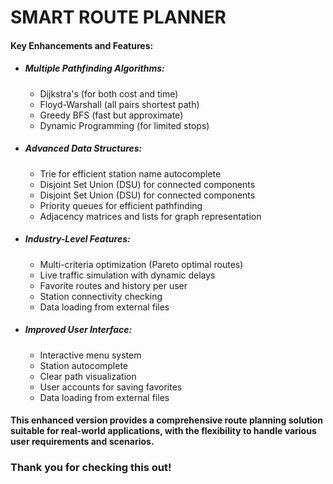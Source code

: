 <h1>SMART ROUTE PLANNER</h1>
<h4>Key Enhancements and Features:</h4>
<ul>
  <li><h5>Multiple Pathfinding Algorithms:</h5></li>
  <ul>
    <li>Dijkstra's (for both cost and time)</li>
    <li>Floyd-Warshall (all pairs shortest path)</li>
    <li>Greedy BFS (fast but approximate)</li>
    <li>Dynamic Programming (for limited stops)</li>
  </ul>
</ul>
<ul>
  <li><h5>Advanced Data Structures:</h5></li>
  <ul>
    <li>Trie for efficient station name autocomplete</li>
    <li>Disjoint Set Union (DSU) for connected components</li>
    <li>Disjoint Set Union (DSU) for connected components</li>
    <li>Priority queues for efficient pathfinding
</li>
    <li>Adjacency matrices and lists for graph representation</li>
  </ul>
</ul>

<ul>
  <li><h5>Industry-Level Features:</h5></li>
  <ul>
    <li>Multi-criteria optimization (Pareto optimal routes)</li>
    <li>Live traffic simulation with dynamic delays</li>
    <li>Favorite routes and history per user</li>
    <li>Station connectivity checking
</li>
    <li>Data loading from external files</li>
  </ul>
</ul>

<ul>
  <li><h5>Improved User Interface:</h5></li>
  <ul>
    <li>Interactive menu system</li>
    <li>Station autocomplete</li>
    <li>Clear path visualization</li>
    <li>User accounts for saving favorites</li>
    <li>Data loading from external files</li>
  </ul>
</ul>

 
<h4>This enhanced version provides a comprehensive route planning solution suitable for real-world applications, with the flexibility to handle various user requirements and scenarios.</h4>
<h3>Thank you for checking this out!</h3>
